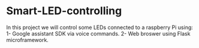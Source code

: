 # Smart-LED-controlling
In this project we will control some LEDs connected to a raspberry Pi using:
1- Google assistant SDK via voice commands.
2- Web broswer using Flask microframework.

